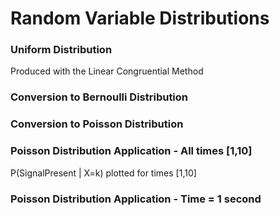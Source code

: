 # Random Variable Distributions
### Uniform Distribution 
Produced with the Linear Congruential Method

### Conversion to Bernoulli Distribution

### Conversion to Poisson Distribution

### Poisson Distribution Application - All times [1,10]
P(SignalPresent | X=k) plotted for times [1,10]

### Poisson Distribution Application - Time = 1 second
